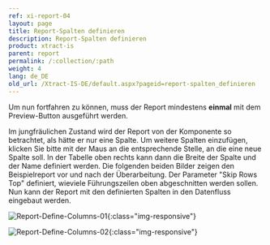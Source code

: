 ```yaml
---
ref: xi-report-04
layout: page
title: Report-Spalten definieren
description: Report-Spalten definieren
product: xtract-is
parent: report
permalink: /:collection/:path
weight: 4
lang: de_DE
old_url: /Xtract-IS-DE/default.aspx?pageid=report-spalten_definieren
---
```


Um nun fortfahren zu können, muss der Report mindestens **einmal** mit dem Preview-Button ausgeführt werden.

Im jungfräulichen Zustand wird der Report von der Komponente so betrachtet, als hätte er nur eine Spalte. Um weitere Spalten einzufügen, klicken Sie bitte mit der Maus an die entsprechende Stelle, an die eine neue Spalte soll. In der Tabelle oben rechts kann dann die Breite der Spalte und der Name definiert werden. Die folgenden beiden Bilder zeigen den Beispielreport vor und nach der Überarbeitung. Der Parameter "Skip Rows Top" definiert, wieviele Führungszeilen oben abgeschnitten werden sollen. Nun kann der Report mit den definierten Spalten in den Datenfluss eingebaut werden.

![Report-Define-Columns-01](/img/content/Report-Define-Columns-01.png){:class="img-responsive"}

![Report-Define-Columns-02](/img/content/Report-Define-Columns-02.png){:class="img-responsive"}